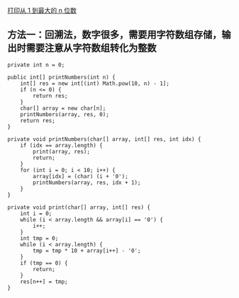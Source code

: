[打印从 1 到最大的 n 位数](https://leetcode-cn.com/problems/da-yin-cong-1dao-zui-da-de-nwei-shu-lcof/)

## 方法一：回溯法，数字很多，需要用字符数组存储，输出时需要注意从字符数组转化为整数

    private int n = 0;

    public int[] printNumbers(int n) {
        int[] res = new int[(int) Math.pow(10, n) - 1];
        if (n <= 0) {
            return res;
        }
        char[] array = new char[n];
        printNumbers(array, res, 0);
        return res;
    }

    private void printNumbers(char[] array, int[] res, int idx) {
        if (idx == array.length) {
            print(array, res);
            return;
        }
        for (int i = 0; i < 10; i++) {
            array[idx] = (char) (i + '0');
            printNumbers(array, res, idx + 1);
        }
    }

    private void print(char[] array, int[] res) {
        int i = 0;
        while (i < array.length && array[i] == '0') {
            i++;
        }
        int tmp = 0;
        while (i < array.length) {
            tmp = tmp * 10 + array[i++] - '0';
        }
        if (tmp == 0) {
            return;
        }
        res[n++] = tmp;
    }
  